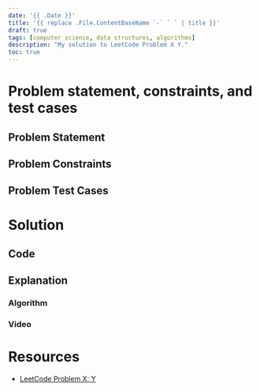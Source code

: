 ```yaml
---
date: '{{ .Date }}'
title: '{{ replace .File.ContentBaseName `-` ` ` | title }}'
draft: true
tags: [computer science, data structures, algorithms]
description: "My solution to LeetCode Problem X Y."
toc: true
---
```


# Problem statement, constraints, and test cases

## Problem Statement

## Problem Constraints

## Problem Test Cases

# Solution

## Code

## Explanation

### Algorithm


### Video

# Resources
- [LeetCode Problem X: Y]()